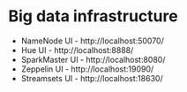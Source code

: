 Big data infrastructure
===========================

- NameNode UI - http://localhost:50070/
- Hue UI - http://localhost:8888/
- SparkMaster UI - http://localhost:8080/ 
- Zeppelin UI - http://localhost:19090/
- Streamsets UI - http://localhost:18630/